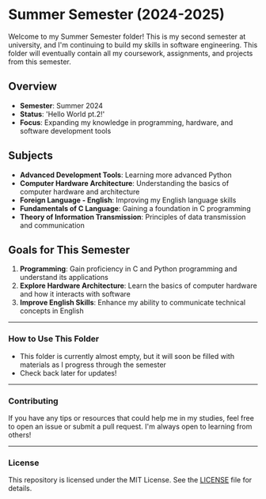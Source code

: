 # Summer Semester (2024-2025)

Welcome to my Summer Semester folder! This is my second semester at university, and I'm continuing to build my skills in software engineering. This folder will eventually contain all my coursework, assignments, and projects from this semester.

## Overview
- **Semester**: Summer 2024
- **Status**: 'Hello World pt.2!'
- **Focus**: Expanding my knowledge in programming, hardware, and software development tools

## Subjects
- **Advanced Development Tools**: Learning more advanced Python
- **Computer Hardware Architecture**: Understanding the basics of computer hardware and architecture
- **Foreign Language - English**: Improving my English language skills
- **Fundamentals of C Language**: Gaining a foundation in C programming
- **Theory of Information Transmission**: Principles of data transmission and communication

## Goals for This Semester
1. **Programming**: Gain proficiency in C and Python programming and understand its applications
2. **Explore Hardware Architecture**: Learn the basics of computer hardware and how it interacts with software
3. **Improve English Skills**: Enhance my ability to communicate technical concepts in English

---

### **How to Use This Folder**
- This folder is currently almost empty, but it will soon be filled with materials as I progress through the semester
- Check back later for updates!

---

### **Contributing**
If you have any tips or resources that could help me in my studies, feel free to open an issue or submit a pull request. I'm always open to learning from others!

---

### **License**
This repository is licensed under the MIT License. See the [LICENSE](LICENSE) file for details.
